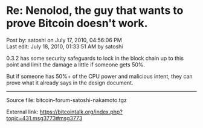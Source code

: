 # Re: Nenolod, the guy that wants to prove Bitcoin doesn't work.

Post by: satoshi on July 17, 2010, 04:56:06 PM<br>
Last edit: July 18, 2010, 01:33:51 AM by satoshi

0.3.2 has some security safeguards to lock in the block chain up to this point and limit the damage a little if someone gets 50%.

But if someone has 50%+ of the CPU power and malicious intent, they can prove what it already says in the design document.

---

Source file: bitcoin-forum-satoshi-nakamoto.tgz

External link: https://bitcointalk.org/index.php?topic=431.msg3773#msg3773
